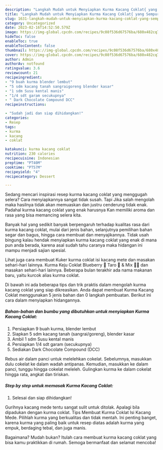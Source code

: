 ```yaml
---
description: "Langkah Mudah untuk Menyiapkan Kurma Kacang Coklat{ yang Sempurna,  Menu Buat lebaran"
title: "Langkah Mudah untuk Menyiapkan Kurma Kacang Coklat{ yang Sempurna,  Menu Buat lebaran"
slug: 1631-langkah-mudah-untuk-menyiapkan-kurma-kacang-coklat-yang-sempurna-menu-buat-lebaran
category: Uncategorized
date: 2023-02-16T14:52:50.579Z
image: https://img-global.cpcdn.com/recipes/9c08f536d67576ba/680x482cq70/kurma-kacang-coklat-foto-resep-utama.jpg
hideToc: false
enableToc: true
enableTocContent: false
thumbnail: https://img-global.cpcdn.com/recipes/9c08f536d67576ba/680x482cq70/kurma-kacang-coklat-foto-resep-utama.jpg
cover: https://img-global.cpcdn.com/recipes/9c08f536d67576ba/680x482cq70/kurma-kacang-coklat-foto-resep-utama.jpg
author: Admin
authorAv: notfound
ratingvalue: 3.6
reviewcount: 21
recipeingredient:
- "9 buah kurma blender lembut"
- "5 sdm kacang tanah sangraigoreng blender kasar"
- "1 sdm Susu kental manis"
- "1/4 sdt garam secukupnya"
- " Dark Chocolate Compound DCC"
recipeinstructions:

- "Sudah jadi dan siap dihidangkan!"
categories:
- Resep
tags:
- kurma
- kacang
- coklat

katakunci: kurma kacang coklat 
nutrition: 230 calories
recipecuisine: Indonesian
preptime: "PT40M"
cooktime: "PT57M"
recipeyield: "4"
recipecategory: Dessert

---
```



Sedang mencari inspirasi resep kurma kacang coklat yang menggugah selera? Cara menyiapkannya sangat tidak susah. Tapi Jika salah mengolah maka hasilnya tidak akan memuaskan dan justru cenderung tidak enak. Padahal kurma kacang coklat yang enak harusnya Kan memiliki aroma dan rasa yang bisa memancing selera kita.


Banyak hal yang sedikit banyak berpengaruh terhadap kualitas rasa dari kurma kacang coklat, mulai dari jenis bahan, selanjutnya pemilihan bahan segar dan bagus, hingga cara membuat dan menyajikannya. Tidak usah bingung kalau hendak menyiapkan kurma kacang coklat yang enak di mana pun anda berada, karena asal sudah tahu caranya maka hidangan ini mampu menjadi sajian spesial.

Lihat juga cara membuat Kuker kurma coklat isi kacang mete dan masakan sehari-hari lainnya. Kurma Keju Coklat Blueberry 💙 Taro 💜 &amp; Mix 💙💜 dan masakan sehari-hari lainnya. Beberapa bulan terakhir ada nama makanan baru, yaitu kurcok alias kurma coklat.


Di bawah ini ada beberapa tips dan trik praktis dalam mengolah kurma kacang coklat yang siap dikreasikan. Anda dapat membuat Kurma Kacang Coklat menggunakan 5 jenis bahan dan 0 langkah pembuatan. Berikut ini cara dalam menyiapkan hidangannya.

<!--inarticleads1-->

##### Bahan-bahan dan bumbu yang dibutuhkan untuk menyiapkan Kurma Kacang Coklat:

1. Persiapkan 9 buah kurma, blender lembut
1. Siapkan 5 sdm kacang tanah (sangrai/goreng), blender kasar
1. Ambil 1 sdm Susu kental manis
1. Persiapkan 1/4 sdt garam (secukupnya)
1. Sediakan  Dark Chocolate Compound (DCC)


Rebus air dalam panci untuk melelehkan cokelat. Sebelumnya, masukkan dulu cokelat ke dalam wadah antipanas. Kemudian, masukkan ke dalam panci, tunggu hingga cokelat meleleh. Gulingkan kurma ke dalam cokelat hingga rata, angkat dan tiriskan. 

<!--inarticleads2-->

##### Step by step untuk memasak Kurma Kacang Coklat:


1. Selesai dan siap dihidangkan!

Gurihnya kacang mede tentu sangat sulit untuk ditolak. Apalagi bila dipadukan dengan kurma coklat. Tips Membuat Kurma Coklat Isi Kacang Mede. Pilihlah kurma yang berkualitas dan tidak mentah. Ini penting banget, karena kurma yang paling baik untuk resep diatas adalah kurma yang empuk, berdaging tebal, dan juga manis. 

Bagaimana? Mudah bukan? Itulah cara membuat kurma kacang coklat yang bisa kamu praktikkan di rumah. Semoga bermanfaat dan selamat mencoba!
